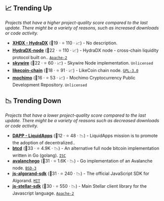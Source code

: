 ## 📈 Trending Up

_Projects that have a higher project-quality score compared to the last update. There might be a variety of reasons, such as increased downloads or code activity._

- <b><a href="https://github.com/galacticcouncil">XHDX - HydraDX</a></b> (🥈19 ·  ⭐ 110 · 📈) - No description. <code><img src="https://git.io/J9cO9" style="display:inline;" width="13" height="13"></code>
- <b><a href="https://github.com/galacticcouncil/HydraDX-node">HydraDX-node</a></b> (🥈22 ·  ⭐ 110 · 📈) - HydraDX node - cross-chain liquidity protocol built on.. <code><a href="http://bit.ly/3nYMfla">Apache-2</a></code>
- <b><a href="https://github.com/skycoin/skywire">skywire</a></b> (🥈22 ·  ⭐ 60 · 📈) - Skywire Node implementation. <code>Unlicensed</code>
- <b><a href="https://github.com/likecoin/likecoin-chain">likecoin-chain</a></b> (🥈18 ·  ⭐ 91 · 📈) - LikeCoin chain node. <code><a href="http://bit.ly/2M0xdwT">GPL-3.0</a></code>
- <b><a href="https://github.com/mochimodev/mochimo">mochimo</a></b> (🥈16 ·  ⭐ 53 · 📈) - Mochimo Cryptocurrency Public Development Repository. <code>Unlicensed</code>

## 📉 Trending Down

_Projects that have a lower project-quality score compared to the last update. There might be a variety of reasons such as decreased downloads or code activity._

- <b><a href="https://github.com/liquidapps-io">DAPP - LiquidApps</a></b> (🥉12 ·  ⭐ 48 · 📉) - LiquidApps mission is to promote the adoption of decentralized..
- <b><a href="https://github.com/btcsuite/btcd">btcd</a></b> (🥇33 ·  ⭐ 4.9K · 📉) - An alternative full node bitcoin implementation written in Go (golang). <code><a href="http://bit.ly/3hkKRql">ISC</a></code>
- <b><a href="https://github.com/ava-labs/avalanchego">avalanchego</a></b> (🥇31 ·  ⭐ 1.6K · 📉) - Go implementation of an Avalanche node. <code><a href="http://bit.ly/3aKzpTv">BSD-3</a></code>
- <b><a href="https://github.com/algorand/js-algorand-sdk">js-algorand-sdk</a></b> (🥇31 ·  ⭐ 240 · 📉) - The official JavaScript SDK for Algorand. <code><a href="http://bit.ly/34MBwT8">MIT</a></code>
- <b><a href="https://github.com/stellar/js-stellar-sdk">js-stellar-sdk</a></b> (🥇30 ·  ⭐ 550 · 📉) - Main Stellar client library for the Javascript language. <code><a href="http://bit.ly/3nYMfla">Apache-2</a></code>

